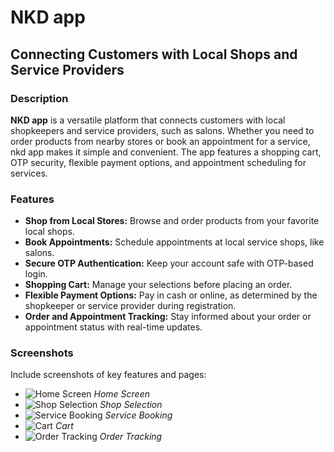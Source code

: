 # NKD app
## Connecting Customers with Local Shops and Service Providers

### Description
**NKD app** is a versatile platform that connects customers with local shopkeepers and service providers, such as salons. Whether you need to order products from nearby stores or book an appointment for a service, nkd app makes it simple and convenient. The app features a shopping cart, OTP security, flexible payment options, and appointment scheduling for services.

### Features
- **Shop from Local Stores:** Browse and order products from your favorite local shops.
- **Book Appointments:** Schedule appointments at local service shops, like salons.
- **Secure OTP Authentication:** Keep your account safe with OTP-based login.
- **Shopping Cart:** Manage your selections before placing an order.
- **Flexible Payment Options:** Pay in cash or online, as determined by the shopkeeper or service provider during registration.
- **Order and Appointment Tracking:** Stay informed about your order or appointment status with real-time updates.

### Screenshots
Include screenshots of key features and pages:
- ![Home Screen](screenshots/home.png)
  _Home Screen_
- ![Shop Selection](screenshots/shop_selection.png)
  _Shop Selection_
- ![Service Booking](screenshots/service_booking.png)
  _Service Booking_
- ![Cart](screenshots/cart.png)
  _Cart_
- ![Order Tracking](screenshots/order_tracking.png)
  _Order Tracking_
